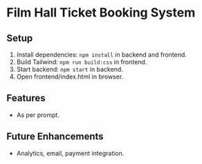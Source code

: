 # Film Hall Ticket Booking System

## Setup

1. Install dependencies: `npm install` in backend and frontend.
2. Build Tailwind: `npm run build:css` in frontend.
3. Start backend: `npm start` in backend.
4. Open frontend/index.html in browser.

## Features
- As per prompt.

## Future Enhancements
- Analytics, email, payment integration.
